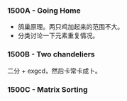 ### 1500A - Going Home

* 鸽巢原理。两只鸡加起来的范围不大。
* 分类讨论一下元素重复情况。

### 1500B - Two chandeliers

二分 + exgcd，然后卡常卡成卜。

### 1500C - Matrix Sorting







